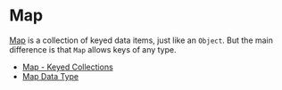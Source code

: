 # Map

[Map](https://developer.mozilla.org/en-US/docs/Web/JavaScript/Reference/Global_Objects/Map) is a collection of keyed data items, just like an `Object`. But the main difference is that `Map` allows keys of any type.

- [Map - Keyed Collections](https://developer.mozilla.org/en-US/docs/Web/JavaScript/Reference/Global_Objects/Map)
- [Map Data Type](https://javascript.info/map-set#map)
